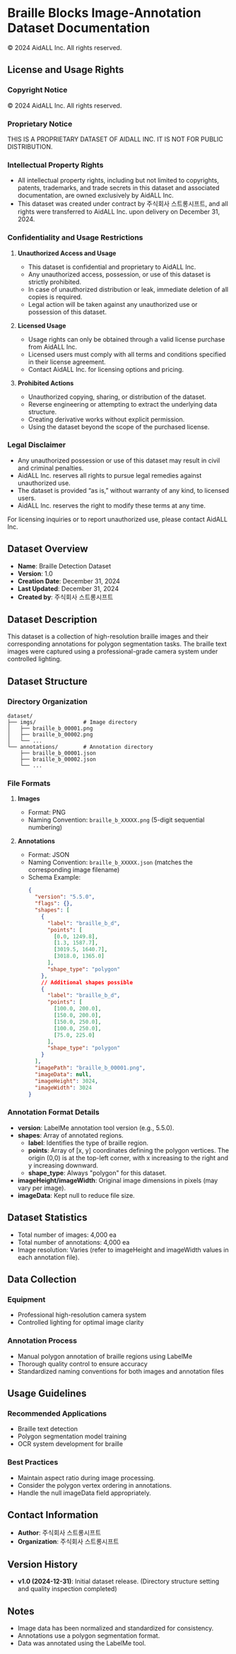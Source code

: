 # Braille Blocks Image-Annotation Dataset Documentation
© 2024 AidALL Inc. All rights reserved.

## License and Usage Rights

### Copyright Notice
© 2024 AidALL Inc. All rights reserved.

### Proprietary Notice
THIS IS A PROPRIETARY DATASET OF AIDALL INC. IT IS NOT FOR PUBLIC DISTRIBUTION.

### Intellectual Property Rights
- All intellectual property rights, including but not limited to copyrights, patents, trademarks, and trade secrets in this dataset and associated documentation, are owned exclusively by AidALL Inc.
- This dataset was created under contract by 주식회사 스트롱시프트, and all rights were transferred to AidALL Inc. upon delivery on December 31, 2024.

### Confidentiality and Usage Restrictions
1. **Unauthorized Access and Usage**
   - This dataset is confidential and proprietary to AidALL Inc.
   - Any unauthorized access, possession, or use of this dataset is strictly prohibited.
   - In case of unauthorized distribution or leak, immediate deletion of all copies is required.
   - Legal action will be taken against any unauthorized use or possession of this dataset.

2. **Licensed Usage**
   - Usage rights can only be obtained through a valid license purchase from AidALL Inc.
   - Licensed users must comply with all terms and conditions specified in their license agreement.
   - Contact AidALL Inc. for licensing options and pricing.

3. **Prohibited Actions**
   - Unauthorized copying, sharing, or distribution of the dataset.
   - Reverse engineering or attempting to extract the underlying data structure.
   - Creating derivative works without explicit permission.
   - Using the dataset beyond the scope of the purchased license.

### Legal Disclaimer
- Any unauthorized possession or use of this dataset may result in civil and criminal penalties.
- AidALL Inc. reserves all rights to pursue legal remedies against unauthorized use.
- The dataset is provided “as is,” without warranty of any kind, to licensed users.
- AidALL Inc. reserves the right to modify these terms at any time.

For licensing inquiries or to report unauthorized use, please contact AidALL Inc.

## Dataset Overview
- **Name**: Braille Detection Dataset
- **Version**: 1.0
- **Creation Date**: December 31, 2024
- **Last Updated**: December 31, 2024
- **Created by**: 주식회사 스트롱시프트

## Dataset Description
This dataset is a collection of high-resolution braille images and their corresponding annotations for polygon segmentation tasks. The braille text images were captured using a professional-grade camera system under controlled lighting.

## Dataset Structure
### Directory Organization

```
dataset/
├── imgs/               # Image directory
│   ├── braille_b_00001.png
│   ├── braille_b_00002.png
│   └── ...
└── annotations/        # Annotation directory
    ├── braille_b_00001.json
    ├── braille_b_00002.json
    └── ...
```

### File Formats
1. **Images**
   - Format: PNG
   - Naming Convention: `braille_b_XXXXX.png` (5-digit sequential numbering)

2. **Annotations**
   - Format: JSON
   - Naming Convention: `braille_b_XXXXX.json` (matches the corresponding image filename)
   - Schema Example:
     ```json
     {
       "version": "5.5.0",
       "flags": {},
       "shapes": [
         {
           "label": "braille_b_d",
           "points": [
             [0.0, 1249.8],
             [1.3, 1587.7],
             [3019.5, 1640.7],
             [3018.0, 1365.0]
           ],
           "shape_type": "polygon"
         },
         // Additional shapes possible
         {
           "label": "braille_b_d",
           "points": [
             [100.0, 200.0],
             [150.0, 200.0],
             [150.0, 250.0],
             [100.0, 250.0],
             [75.0, 225.0]
           ],
           "shape_type": "polygon"
         }
       ],
       "imagePath": "braille_b_00001.png",
       "imageData": null,
       "imageHeight": 3024,
       "imageWidth": 3024
     }
     ```

### Annotation Format Details
- **version**: LabelMe annotation tool version (e.g., 5.5.0).
- **shapes**: Array of annotated regions.
  - **label**: Identifies the type of braille region.
  - **points**: Array of [x, y] coordinates defining the polygon vertices. The origin (0,0) is at the top-left corner, with x increasing to the right and y increasing downward.
  - **shape_type**: Always "polygon" for this dataset.
- **imageHeight/imageWidth**: Original image dimensions in pixels (may vary per image).
- **imageData**: Kept null to reduce file size.

## Dataset Statistics
- Total number of images: 4,000 ea
- Total number of annotations: 4,000 ea
- Image resolution: Varies (refer to imageHeight and imageWidth values in each annotation file).

## Data Collection
### Equipment
- Professional high-resolution camera system
- Controlled lighting for optimal image clarity

### Annotation Process
- Manual polygon annotation of braille regions using LabelMe
- Thorough quality control to ensure accuracy
- Standardized naming conventions for both images and annotation files

## Usage Guidelines
### Recommended Applications
- Braille text detection
- Polygon segmentation model training
- OCR system development for braille

### Best Practices
- Maintain aspect ratio during image processing.
- Consider the polygon vertex ordering in annotations.
- Handle the null imageData field appropriately.

## Contact Information
- **Author**: 주식회사 스트롱시프트
- **Organization**: 주식회사 스트롱시프트

## Version History
- **v1.0 (2024-12-31)**: Initial dataset release. (Directory structure setting and quality inspection completed)

## Notes
- Image data has been normalized and standardized for consistency.
- Annotations use a polygon segmentation format.
- Data was annotated using the LabelMe tool.